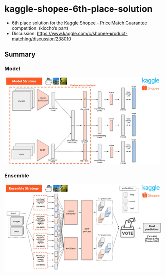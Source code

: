 # kaggle-shopee-6th-place-solution

- 6th place solution for the [Kaggle Shopee - Price Match Guarantee](https://www.kaggle.com/c/shopee-product-matching/overview) competition. (kiccho's part)
- Discussion: https://www.kaggle.com/c/shopee-product-matching/discussion/238010

## Summary

### Model

![model.jpeg](./appendix/model.jpeg)

### Ensemble

![ensemble.jpeg](./appendix/ensemble.jpeg)
